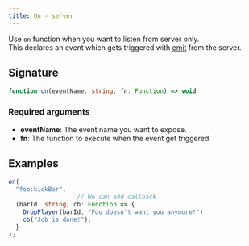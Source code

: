 ```yaml
---
title: On - server
---
```


Use `on` function when you want to listen from server only.\
This declares an event which gets triggered with [emit](/docs/developers/scripting-reference/runtimes/javascript/functions/emit-server) from the server.

## Signature

```ts
function on(eventName: string, fn: Function) => void
```

### Required arguments

- **eventName**: The event name you want to expose.
- **fn**: The function to execute when the event get triggered.

## Examples

```ts
on(
  "foo:kickBar",
                   // We can add callback
  (barId: string, cb: Function => {
    DropPlayer(barId, "Foo doesn't want you anymore!");
    cb("Job is done!");
  }
);
```
